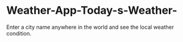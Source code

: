 # Weather-App-Today-s-Weather-
Enter a city name anywhere in the world and see the local weather condition.
